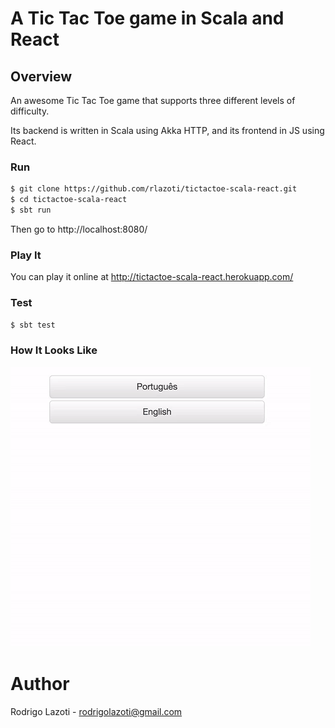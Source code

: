A Tic Tac Toe game in Scala and React
========================================

## Overview

An awesome Tic Tac Toe game that supports three different levels of difficulty.

Its backend is written in Scala using Akka HTTP, and its frontend in JS using React.


### Run

```sh
$ git clone https://github.com/rlazoti/tictactoe-scala-react.git
$ cd tictactoe-scala-react
$ sbt run
```

Then go to http://localhost:8080/


### Play It

You can play it online at http://tictactoe-scala-react.herokuapp.com/


### Test

```sh
$ sbt test
```

### How It Looks Like

![how it looks like](https://raw.githubusercontent.com/rlazoti/tictactoe-scala-react/master/tictactoe.gif)


Author
======

Rodrigo Lazoti - rodrigolazoti@gmail.com
